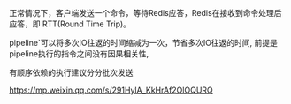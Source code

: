 正常情况下，客户端发送一个命令，等待Redis应答，Redis在接收到命令处理后应答，即 RTT(Round Time Trip)。





pipeline`可以将多次IO往返的时间缩减为一次，节省多次IO往返的时间, 前提是pipeline执行的指令之间没有因果相关性, 

有顺序依赖的执行建议分分批次发送



https://mp.weixin.qq.com/s/291HylA_KkHrAf2OlOQURQ